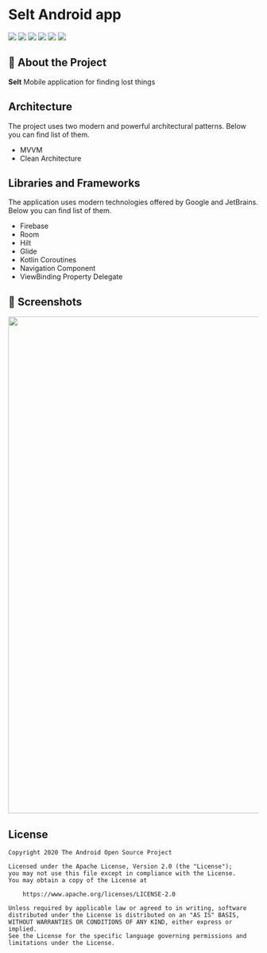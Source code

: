 # Selt Android app
![](https://img.shields.io/badge/Kotlin-1.6.21-purple.svg)
![](https://img.shields.io/badge/Gradle-7.2.1-green.svg)
![](https://img.shields.io/badge/Glide-4.12.0-red.svg)
![](https://img.shields.io/badge/Retrofit2-2.9.0-green.svg)
![](https://img.shields.io/badge/Hilt-2.41-yellow.svg)
![](https://img.shields.io/badge/API-21+-badge.svg)


## :scroll: About the Project
<b>Selt</b> Mobile application for finding lost things

## Architecture

The project uses two modern and powerful architectural patterns. Below you can find list of them.

- MVVM
- Clean Architecture

## Libraries and Frameworks

The application uses modern technologies offered by Google and JetBrains. Below you can find list of them.

- Firebase
- Room
- Hilt
- Glide
- Kotlin Coroutines
- Navigation Component
- ViewBinding Property Delegate

## :camera_flash: Screenshots
<img src="https://i.postimg.cc/vMtLgVWr/5.png" width="1000">

## License
```
Copyright 2020 The Android Open Source Project

Licensed under the Apache License, Version 2.0 (the "License");
you may not use this file except in compliance with the License.
You may obtain a copy of the License at

    https://www.apache.org/licenses/LICENSE-2.0

Unless required by applicable law or agreed to in writing, software
distributed under the License is distributed on an "AS IS" BASIS,
WITHOUT WARRANTIES OR CONDITIONS OF ANY KIND, either express or implied.
See the License for the specific language governing permissions and
limitations under the License.
```
